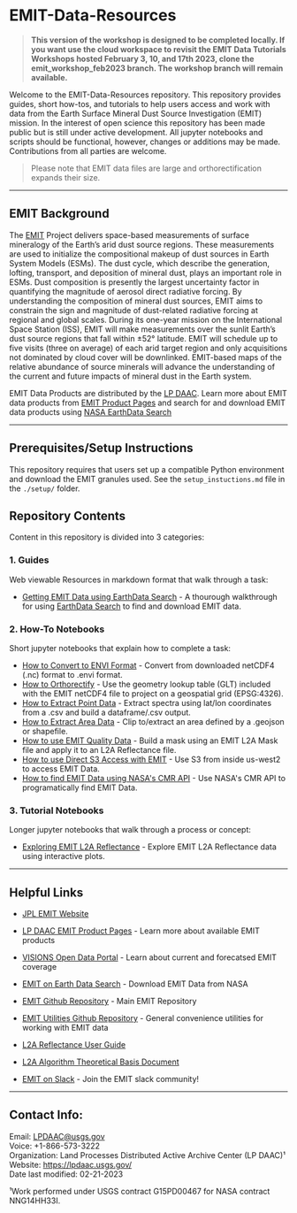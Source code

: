 # EMIT-Data-Resources

>**This version of the workshop is designed to be completed locally. If you want use the cloud workspace to revisit the EMIT Data Tutorials Workshops hosted February 3, 10, and 17th 2023, clone the emit_workshop_feb2023 branch. The workshop branch will remain available.**

Welcome to the EMIT-Data-Resources repository. This repository provides guides, short how-tos, and tutorials to help users access and work with data from the Earth Surface Mineral Dust Source Investigation (EMIT) mission. In the interest of open science this repository has been made public but is still under active development. All jupyter notebooks and scripts should be functional, however, changes or additions may be made. Contributions from all parties are welcome.

> Please note that EMIT data files are large and orthorectification expands their size.  

---

## EMIT Background  

The [EMIT](https://earth.jpl.nasa.gov/emit/) Project delivers space-based measurements of surface mineralogy of the Earth’s arid dust source regions. These measurements are used to initialize the compositional makeup of dust sources in Earth System Models (ESMs). The dust cycle, which describe the generation, lofting, transport, and deposition of mineral dust, plays an important role in ESMs.  Dust composition is presently the largest uncertainty factor in quantifying the magnitude of aerosol direct radiative forcing.  By understanding the composition of mineral dust sources, EMIT aims to constrain the sign and magnitude of dust-related radiative forcing at regional and global scales. During its one-year mission on the International Space Station (ISS), EMIT will make measurements over the sunlit Earth’s dust source regions that fall within ±52° latitude. EMIT will schedule up to five visits (three on average) of each arid target region and only acquisitions not dominated by cloud cover will be downlinked. EMIT-based maps of the relative abundance of source minerals will advance the understanding of the current and future impacts of mineral dust in the Earth system.  

EMIT Data Products are distributed by the [LP DAAC](https://lpdaac.usgs.gov/). Learn more about EMIT data products from [EMIT Product Pages](https://lpdaac.usgs.gov/product_search/?query=emit&status=Operational&view=cards&sort=title) and search for and download EMIT data products using [NASA EarthData Search](https://search.earthdata.nasa.gov/search?q=%22EMIT%22)

---

## Prerequisites/Setup Instructions

This repository requires that users set up a compatible Python environment and download the EMIT granules used. See the `setup_instuctions.md` file in the `./setup/` folder.

## Repository Contents  

Content in this repository is divided into 3 categories:  

### **1. Guides**  

Web viewable Resources in markdown format that walk through a task:  

+ [Getting EMIT Data using EarthData Search](/guides/Getting_EMIT_Data_using_EarthData_Search.md) - A thourough walkthrough for using [EarthData Search](https://search.earthdata.nasa.gov/search) to find and download EMIT data.

### **2. How-To Notebooks**

Short jupyter notebooks that explain how to complete a task:  

+ [How to Convert to ENVI Format](/how-tos/How_to_Convert_to_ENVI.ipynb) - Convert from downloaded netCDF4 (.nc) format to .envi format.
+ [How to Orthorectify](/how-tos/How_to_Orthorectify.ipynb) - Use the geometry lookup table (GLT) included with the EMIT netCDF4 file to project on a geospatial grid (EPSG:4326).
+ [How to Extract Point Data](/how-tos/How_to_Extract_Points.ipynb)  - Extract spectra using lat/lon coordinates from a .csv and build a dataframe/.csv output.
+ [How to Extract Area Data](/how-tos/How_to_Extract_Area.ipynb) - Clip to/extract an area defined by a .geojson or shapefile.
+ [How to use EMIT Quality Data](/how-tos/How_to_use_EMIT_Quality_data.ipynb) - Build a mask using an EMIT L2A Mask file and apply it to an L2A Reflectance file.
+ [How to use Direct S3 Access with EMIT](/how-tos/How_to_Direct_S3_Access.ipynb) - Use S3 from inside us-west2 to access EMIT Data.
+ [How to find EMIT Data using NASA's CMR API](/how-tos/How_to_find_EMIT_data_using_CMR_API.ipynb) - Use NASA's CMR API to programatically find EMIT Data.

### **3. Tutorial Notebooks**  

Longer jupyter notebooks that walk through a process or concept:  

+ [Exploring EMIT L2A Reflectance](/tutorials/Exploring_EMIT_L2A_Reflectance.ipynb) - Explore EMIT L2A Reflectance data using interactive plots.

---

## Helpful Links  

+ [JPL EMIT Website](https://earth.jpl.nasa.gov/emit/)  

+ [LP DAAC EMIT Product Pages](https://lpdaac.usgs.gov/product_search/?query=emit&status=Operational&view=cards&sort=title) - Learn more about available EMIT products  
+ [VISIONS Open Data Portal](https://earth.jpl.nasa.gov/emit/data/data-portal/coverage-and-forecasts/) - Learn about current and forecatsed EMIT coverage  

+ [EMIT on Earth Data Search](https://search.earthdata.nasa.gov/search?q=%22EMIT%22) - Download EMIT Data from NASA 

+ [EMIT Github Repository](https://github.com/emit-sds) - Main EMIT Repository  

+ [EMIT Utilities Github Repository](https://github.com/emit-sds/emit-utils) - General convenience utilities for working with EMIT data

+ [L2A Reflectance User Guide](https://lpdaac.usgs.gov/documents/1569/EMITL2ARFL_User_Guide_v1.pdf)  

+ [L2A Algorithm Theoretical Basis Document](https://lpdaac.usgs.gov/documents/1571/EMITL2A_ATBD_v1.pdf)  

+ [EMIT on Slack]( https://forms.gle/XefLVG6e6A7ezwpY9) - Join the EMIT slack community!






---

## Contact Info:  

Email: LPDAAC@usgs.gov  
Voice: +1-866-573-3222  
Organization: Land Processes Distributed Active Archive Center (LP DAAC)¹  
Website: <https://lpdaac.usgs.gov/>  
Date last modified: 02-21-2023  

¹Work performed under USGS contract G15PD00467 for NASA contract NNG14HH33I.  
